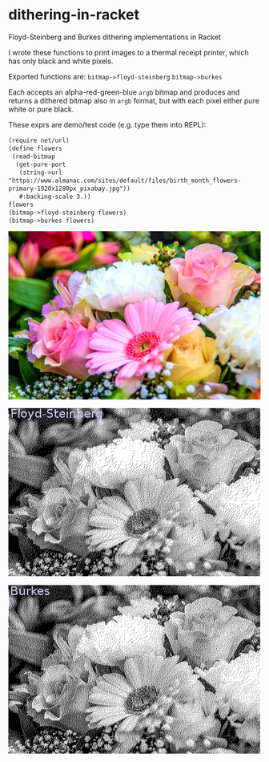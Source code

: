 # dithering-in-racket
Floyd-Steinberg and Burkes dithering implementations in Racket

I wrote these functions to print images to a thermal receipt printer, which has only black and white pixels.

Exported functions are:
`bitmap->floyd-steinberg`
`bitmap->burkes`

Each accepts an alpha-red-green-blue `argb` bitmap and produces and returns a dithered bitmap also in `argb` format, but with each pixel either pure white or pure black.

These exprs are demo/test code (e.g. type them into REPL):
```
(require net/url)
(define flowers
 (read-bitmap
  (get-pure-port
   (string->url "https://www.almanac.com/sites/default/files/birth_month_flowers-primary-1920x1280px_pixabay.jpg"))
   #:backing-scale 3.))
flowers
(bitmap->floyd-steinberg flowers)
(bitmap->burkes flowers)
```
![Original flowers image](flowers.png "Original flowers image")

![with Floyd-Steinberg](floyd-steinberg-labeled.png "with Floyd-Steinberg")

![with Burkes](burkes-labeled.png "with Burkes")
